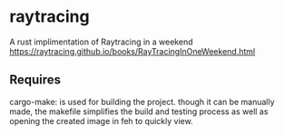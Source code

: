 # raytracing
A rust implimentation of Raytracing in a weekend
https://raytracing.github.io/books/RayTracingInOneWeekend.html

## Requires 
cargo-make:  is used for building the project.
though it can be manually made, the makefile simplifies the build and testing 
process as well as opening the created image in feh to quickly view.